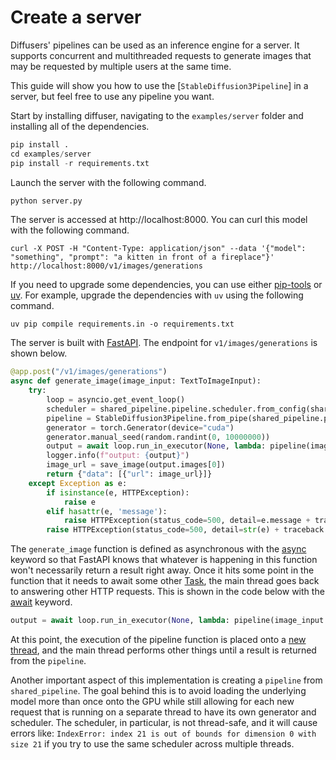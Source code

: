 
# Create a server

Diffusers' pipelines can be used as an inference engine for a server. It supports concurrent and multithreaded requests to generate images that may be requested by multiple users at the same time.

This guide will show you how to use the [`StableDiffusion3Pipeline`] in a server, but feel free to use any pipeline you want.


Start by installing diffuser, navigating to the `examples/server` folder and installing all of the dependencies.

```py
pip install .
cd examples/server
pip install -r requirements.txt
```

Launch the server with the following command.

```py
python server.py
```

The server is accessed at http://localhost:8000. You can curl this model with the following command.
```
curl -X POST -H "Content-Type: application/json" --data '{"model": "something", "prompt": "a kitten in front of a fireplace"}' http://localhost:8000/v1/images/generations
```

If you need to upgrade some dependencies, you can use either [pip-tools](https://github.com/jazzband/pip-tools) or [uv](https://github.com/astral-sh/uv). For example, upgrade the dependencies with `uv` using the following command.

```
uv pip compile requirements.in -o requirements.txt
```


The server is built with [FastAPI](https://fastapi.tiangolo.com/async/). The endpoint for `v1/images/generations` is shown below.
```py
@app.post("/v1/images/generations")
async def generate_image(image_input: TextToImageInput):
    try:
        loop = asyncio.get_event_loop()
        scheduler = shared_pipeline.pipeline.scheduler.from_config(shared_pipeline.pipeline.scheduler.config)
        pipeline = StableDiffusion3Pipeline.from_pipe(shared_pipeline.pipeline, scheduler=scheduler)
        generator = torch.Generator(device="cuda")
        generator.manual_seed(random.randint(0, 10000000))
        output = await loop.run_in_executor(None, lambda: pipeline(image_input.prompt, generator = generator))
        logger.info(f"output: {output}")
        image_url = save_image(output.images[0])
        return {"data": [{"url": image_url}]}
    except Exception as e:
        if isinstance(e, HTTPException):
            raise e
        elif hasattr(e, 'message'):
            raise HTTPException(status_code=500, detail=e.message + traceback.format_exc())
        raise HTTPException(status_code=500, detail=str(e) + traceback.format_exc())
```
The `generate_image` function is defined as asynchronous with the [async](https://fastapi.tiangolo.com/async/) keyword so that FastAPI knows that whatever is happening in this function won't necessarily return a result right away. Once it hits some point in the function that it needs to await some other [Task](https://docs.python.org/3/library/asyncio-task.html#asyncio.Task), the main thread goes back to answering other HTTP requests. This is shown in the code below with the [await](https://fastapi.tiangolo.com/async/#async-and-await) keyword.
```py
output = await loop.run_in_executor(None, lambda: pipeline(image_input.prompt, generator = generator))
```
At this point, the execution of the pipeline function is placed onto a [new thread](https://docs.python.org/3/library/asyncio-eventloop.html#asyncio.loop.run_in_executor), and the main thread performs other things until a result is returned from the `pipeline`.

Another important aspect of this implementation is creating a `pipeline` from `shared_pipeline`. The goal behind this is to avoid loading the underlying model more than once onto the GPU while still allowing for each new request that is running on a separate thread to have its own generator and scheduler. The scheduler, in particular, is not thread-safe, and it will cause errors like: `IndexError: index 21 is out of bounds for dimension 0 with size 21` if you try to use the same scheduler across multiple threads.
